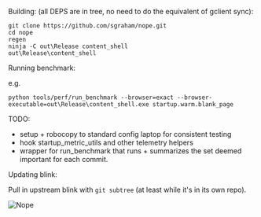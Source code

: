 Building: (all DEPS are in tree, no need to do the equivalent of gclient sync):

    git clone https://github.com/sgraham/nope.git
    cd nope
    regen
    ninja -C out\Release content_shell
    out\Release\content_shell

Running benchmark:

e.g.

    python tools/perf/run_benchmark --browser=exact --browser-executable=out\Release\content_shell.exe startup.warm.blank_page

TODO:
- setup + robocopy to standard config laptop for consistent testing
- hook startup_metric_utils and other telemetry helpers
- wrapper for run\_benchmark that runs + summarizes the set deemed important for
  each commit.

Updating blink:

Pull in upstream blink with `git subtree` (at least while it's in its own repo).

![Nope](http://fc09.deviantart.net/fs70/f/2013/257/6/8/grumpy_cat__nope_by_imwithstoopid13-d624kvl.png "Nope")
